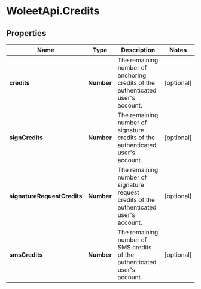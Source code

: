 # WoleetApi.Credits

## Properties

Name | Type | Description | Notes
------------ | ------------- | ------------- | -------------
**credits** | **Number** | The remaining number of anchoring credits of the authenticated user&#39;s account. | [optional] 
**signCredits** | **Number** | The remaining number of signature credits of the authenticated user&#39;s account. | [optional] 
**signatureRequestCredits** | **Number** | The remaining number of signature request credits of the authenticated user&#39;s account. | [optional] 
**smsCredits** | **Number** | The remaining number of SMS credits of the authenticated user&#39;s account. | [optional] 


